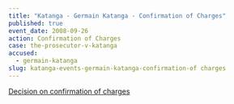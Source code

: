 ```yaml
---
title: "Katanga - Germain Katanga - Confirmation of Charges"
published: true
event_date: 2008-09-26
action: Confirmation of Charges
case: the-prosecutor-v-katanga
accused:
  - germain-katanga
slug: katanga-events-germain-katanga-confirmation-of charges
---
```


[Decision on confirmation of charges](http://www.icc-cpi.int/iccdocs/doc/doc571253.pdf)

